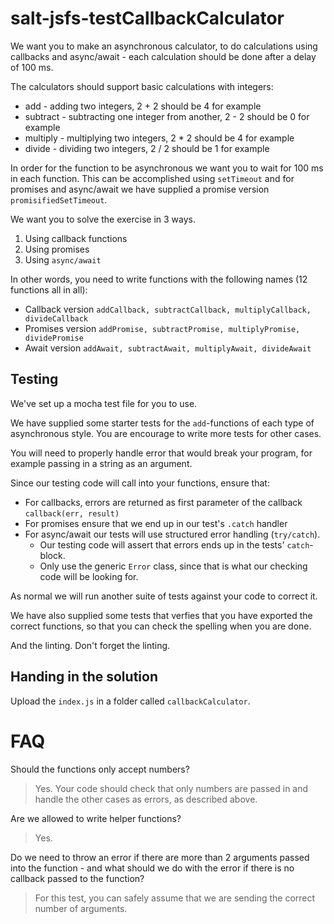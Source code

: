 # salt-jsfs-testCallbackCalculator

We want you to make an asynchronous calculator, to do calculations using callbacks and async/await - each calculation should be done after a delay of 100 ms.

The calculators should support basic calculations with integers:

* add - adding two integers, 2 + 2 should be 4 for example
* subtract - subtracting one integer from another, 2 - 2 should be 0 for example
* multiply - multiplying two integers, 2 * 2 should be 4 for example
* divide - dividing two integers, 2 / 2 should be 1 for example

In order for the function to be asynchronous we want you to wait for 100 ms in each function. This can be accomplished using `setTimeout` and for promises and async/await we have supplied a promise version `promisifiedSetTimeout`.

We want you to solve the exercise in 3 ways.

1. Using callback functions
1. Using promises
1. Using `async/await`

In other words, you need to write functions with the following names (12 functions all in all):

* Callback version `addCallback, subtractCallback, multiplyCallback, divideCallback`
* Promises version `addPromise, subtractPromise, multiplyPromise, dividePromise`
* Await version `addAwait, subtractAwait, multiplyAwait, divideAwait`

## Testing

We've set up a mocha test file for you to use.

We have supplied some starter tests for the `add`-functions of each type of asynchronous style. You are encourage to write more tests for other cases.

You will need to properly handle error that would break your program, for example passing in a string as an argument.

Since our testing code will call into your functions, ensure that:

* For callbacks, errors are returned as first parameter of the callback `callback(err, result)`
* For promises ensure that we end up in our test's `.catch` handler
* For async/await our tests will use structured error handling (`try/catch`).
  * Our testing code will assert that errors ends up in the tests' `catch`-block.
  * Only use the generic `Error` class, since that is what our checking code will be looking for.

As normal we will run another suite of tests against your code to correct it.

We have also supplied some tests that verfies that you have exported the correct functions, so that you can check the spelling when you are done.

And the linting. Don't forget the linting.

## Handing in the solution

Upload the `index.js` in a folder called `callbackCalculator`.

# FAQ

Should the functions only accept numbers?
> Yes. Your code should check that only numbers are passed in and handle the other cases as errors, as described above.   

Are we allowed to write helper functions?
> Yes.

Do we need to throw an error if there are more than 2 arguments passed into the function - and what should we do with the error if there is no callback passed to the function?
> For this test, you can safely assume that we are sending the correct number of arguments.

